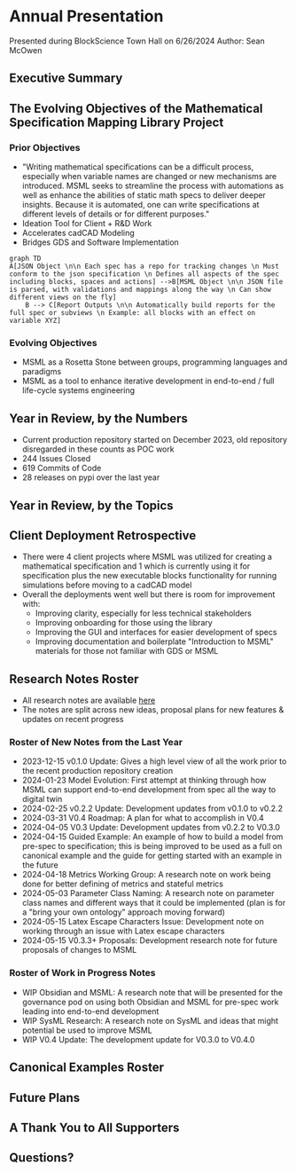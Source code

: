 # Annual Presentation

Presented during BlockScience Town Hall on 6/26/2024
Author: Sean McOwen

## Executive Summary

## The Evolving Objectives of the Mathematical Specification Mapping Library Project

### Prior Objectives

- "Writing mathematical specifications can be a difficult process, especially when variable names are changed or new mechanisms are introduced. MSML seeks to streamline the process with automations as well as enhance the abilities of static math specs to deliver deeper insights. Because it is automated, one can write specifications at different levels of details or for different purposes."
- Ideation Tool for Client + R&D Work
- Accelerates cadCAD Modeling
- Bridges GDS and Software Implementation

```mermaid
graph TD
A[JSON Object \n\n Each spec has a repo for tracking changes \n Must conform to the json specification \n Defines all aspects of the spec including blocks, spaces and actions] -->B[MSML Object \n\n JSON file is parsed, with validations and mappings along the way \n Can show different views on the fly]
    B --> C[Report Outputs \n\n Automatically build reports for the full spec or subviews \n Example: all blocks with an effect on variable XYZ]

```

### Evolving Objectives

- MSML as a Rosetta Stone between groups, programming languages and paradigms
- MSML as a tool to enhance iterative development in end-to-end / full life-cycle systems engineering

## Year in Review, by the Numbers

- Current production repository started on December 2023, old repository disregarded in these counts as POC work
- 244 Issues Closed
- 619 Commits of Code
- 28 releases on pypi over the last year

## Year in Review, by the Topics

## Client Deployment Retrospective

- There were 4 client projects where MSML was utilized for creating a mathematical specification and 1 which is currently using it for specification plus the new executable blocks functionality for running simulations before moving to a cadCAD model
- Overall the deployments went well but there is room for improvement with:
    - Improving clarity, especially for less technical stakeholders
    - Improving onboarding for those using the library
    - Improving the GUI and interfaces for easier development of specs
    - Improving documentation and boilerplate "Introduction to MSML" materials for those not familiar with GDS or MSML

## Research Notes Roster
- All research notes are available [here](https://github.com/BlockScience/MSML/tree/main/research_notes)
- The notes are split across new ideas, proposal plans for new features & updates on recent progress

### Roster of New Notes from the Last Year

- 2023-12-15 v0.1.0 Update: Gives a high level view of all the work prior to the recent production repository creation
- 2024-01-23 Model Evolution: First attempt at thinking through how MSML can support end-to-end development from spec all the way to digital twin
- 2024-02-25 v0.2.2 Update: Development updates from v0.1.0 to v0.2.2
- 2024-03-31 V0.4 Roadmap: A plan for what to accomplish in V0.4
- 2024-04-05 V0.3 Update: Development updates from v0.2.2 to V0.3.0
- 2024-04-15 Guided Example: An example of how to build a model from pre-spec to specification; this is being improved to be used as a full on canonical example and the guide for getting started with an example in the future
- 2024-04-18 Metrics Working Group: A research note on work being done for better defining of metrics and stateful metrics
- 2024-05-03 Parameter Class Naming: A research note on parameter class names and different ways that it could be implemented (plan is for a "bring your own ontology" approach moving forward)
- 2024-05-15 Latex Escape Characters Issue: Development note on working through an issue with Latex escape characters
- 2024-05-15 V0.3.3+ Proposals: Development research note for future proposals of changes to MSML

### Roster of Work in Progress Notes

- WIP Obsidian and MSML: A research note that will be presented for the governance pod on using both Obsidian and MSML for pre-spec work leading into end-to-end development
- WIP SysML Research: A research note on SysML and ideas that might potential be used to improve MSML
- WIP V0.4 Update: The development update for V0.3.0 to V0.4.0

## Canonical Examples Roster

## Future Plans

## A Thank You to All Supporters

## Questions?